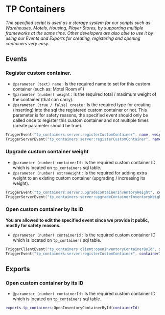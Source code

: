# TP Containers

*The specified script is used as a storage system for our scripts such as Warehouses, Motels, Housing, Player Stores, by supporting multiple frameworks at the same time.  Other developers are also able to use it by using our Events and Exports for creating, registering and opening containers very easy.*

## Events

### Register custom container.

- `@parameter (text) name` : Is the required name to set for this custom container (such as: Motel Room #1)
- `@parameter (number) weight` : Is the required total / maximum weight of the container (that can carry).
- `@parameter (true / false) create` : Is the required type for creating (inserting) into the sql the registered custom container or not. This parameter is for safety reasons, the specified event should only be called once to register this custom container and not multiple times (create parameter should be true).

```lua
TriggerEvent("tp_containers:server:registerCustomContainer", name, weight, create) -- Server side to server side.
TriggerServerEvent("tp_containers:server:registerCustomContainer", name, weight, create) -- Client side to server side.
```

### Upgrade custom container weight

- `@parameter (number) containerId` : Is the required custom container ID which is located on `tp_containers` sql table.
- `@parameter (number) extraWeight` : Is the required for adding extra weight to an existing custom container (upgrading / increasing its weight).

```lua
TriggerEvent("tp_containers:server:upgradeContainerInventoryWeight", containerId, extraWeight) -- Server side to server side.
TriggerServerEvent("tp_containers:server:upgradeContainerInventoryWeight", containerId, extraWeight) -- Client side to server side.
```

### Open custom container by its ID

**You are allowed to edit the specified event since we provide it public, mostly for safety reasons.**

- `@parameter (number) containerId` : Is the required custom container ID which is located on `tp_containers` sql table.

```lua
TriggerClientEvent("tp_containers:client:openInventoryContainerById", source, containerId) -- Server side to client side.
TriggerEvent("tp_containers:server:registerCustomContainer", containerId) -- Client side to client side.
```

## Exports

### Open custom container by its ID

- `@parameter (number) containerId` : Is the required custom container ID which is located on `tp_containers` sql table.

```lua
exports.tp_containers:OpenInventoryContainerById(containerId)
```
